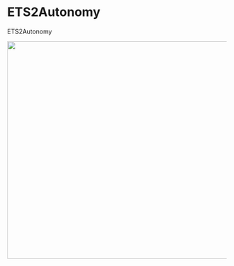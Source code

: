 # ETS2Autonomy
ETS2Autonomy



<img src="https://github.com/Lazmann/ETS2Autonomy/blob/main/video1.gif" width="800" height="500">
